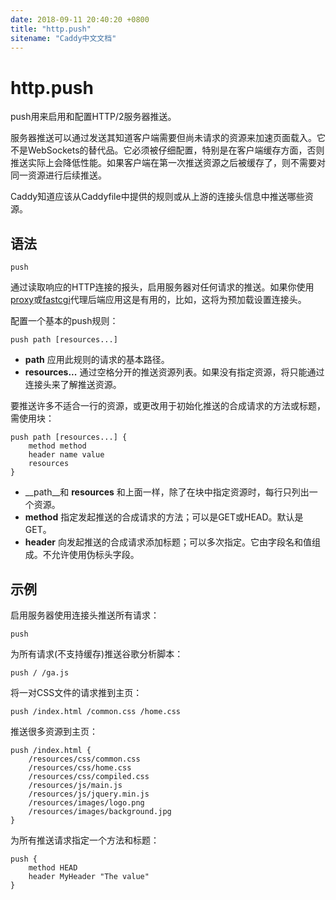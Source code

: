 ```yaml
---
date: 2018-09-11 20:40:20 +0800
title: "http.push"
sitename: "Caddy中文文档"
---
```


# http.push

push用来启用和配置HTTP/2服务器推送。

服务器推送可以通过发送其知道客户端需要但尚未请求的资源来加速页面载入。它不是WebSockets的替代品。它必须被仔细配置，特别是在客户端缓存方面，否则推送实际上会降低性能。如果客户端在第一次推送资源之后被缓存了，则不需要对同一资源进行后续推送。

Caddy知道应该从Caddyfile中提供的规则或从上游的连接头信息中推送哪些资源。

## 语法

```caddy
push
```

通过读取响应的HTTP连接的报头，启用服务器对任何请求的推送。如果你使用[proxy](http.proxy.md)或[fastcgi](http.fastcgi.md)代理后端应用这是有用的，比如，这将为预加载设置连接头。

配置一个基本的push规则：

```caddy
push path [resources...]
```

* __path__ 应用此规则的请求的基本路径。
* __resources...__ 通过空格分开的推送资源列表。如果没有指定资源，将只能通过连接头来了解推送资源。

要推送许多不适合一行的资源，或更改用于初始化推送的合成请求的方法或标题，需使用块：

```caddy
push path [resources...] {
    method method
    header name value
    resources
}
```

* __path__和 __resources__ 和上面一样，除了在块中指定资源时，每行只列出一个资源。
* __method__ 指定发起推送的合成请求的方法；可以是GET或HEAD。默认是GET。
* __header__ 向发起推送的合成请求添加标题；可以多次指定。它由字段名和值组成。不允许使用伪标头字段。

## 示例
启用服务器使用连接头推送所有请求：

```caddy
push
```

为所有请求(不支持缓存)推送谷歌分析脚本：

```caddy
push / /ga.js
```

将一对CSS文件的请求推到主页：

```caddy
push /index.html /common.css /home.css
```

推送很多资源到主页：

```caddy
push /index.html {
    /resources/css/common.css
    /resources/css/home.css
    /resources/css/compiled.css
    /resources/js/main.js
    /resources/js/jquery.min.js
    /resources/images/logo.png
    /resources/images/background.jpg
}
```

为所有推送请求指定一个方法和标题：

```caddy
push {
    method HEAD
    header MyHeader "The value"
}
```